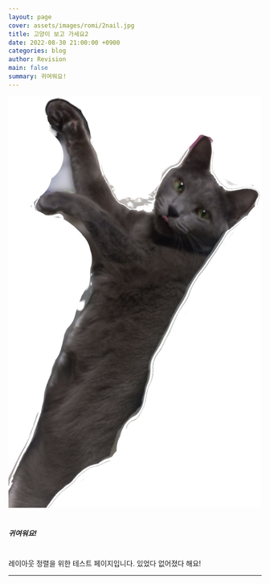 ```yaml
---
layout: page
cover: assets/images/romi/2nail.jpg
title: 고양이 보고 가세요2
date: 2022-08-30 21:00:00 +0900
categories: blog
author: Revision
main: false
summary: 귀여워요!
---
```


<html>
<head>
<img src="/assets/images/romi/2.jpg"> <br><br>
<h5>귀여워요!</h5>
</head>

<body>
<br>
레이아웃 정렬을 위한 테스트 페이지입니다.
있었다 없어졌다 해요!
<hr/>
    <script src="https://utteranc.es/client.js"
            repo="Revisionsix/reply"
            issue-term="pathname"
            theme="github-dark"
            crossorigin="anonymous"
            async>
    </script>
</body>
</html>